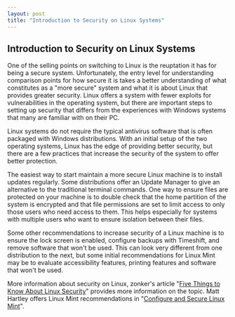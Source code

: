 ```yaml
---
layout: post
title: "Introduction to Security on Linux Systems"
---
```

## Introduction to Security on Linux Systems

One of the selling points on switching to Linux is the reuptation it has for being a secure system. Unfortunately, the entry level for understanding comparison points for how secure it is takes a better understanding of what constitutes as a "more secure" system and what it is about Linux that provides greater security. Linux offers a system with fewer exploits for vulnerabilities in the operating system, but there are important steps to setting up security that differs from the experiences with Windows systems that many are familiar with on their PC.

Linux systems do not require the typical antivirus software that is often packaged with Windows distributions. With an initial setup of the two operating systems, Linux has the edge of providing better security, but there are a few practices that increase the security of the system to offer better protection.

The easiest way to start maintain a more secure Linux machine is to install updates regularly. Some distributions offer an Update Manager to give an alternative to the traditional terminal commands. One way to ensure files are protected on your machine is to double check that the home partition of the system is encrypted and that file permissions are set to limit access to only those users who need access to them. This helps especially for systems with multiple users who want to ensure isolation between their files.

Some other recommendations to increase security of a Linux machine is to ensure the lock screen is enabled, configure backups with Timeshift, and remove software that won't be used. This can look very different from one distribution to the next, but some initial recommendations for Linux Mint may be to evaluate accessibility features, printing features and software that won't be used.

More information about security on Linux, zonker's article "[Five Things to Know About Linux Security](https://www.linux.com/news/five-things-know-about-linux-security/)" provides more information on the topic. Matt Hartley offers Linux Mint recommendations in "[Configure and Secure Linux Mint](https://www.datamation.com/open-source/configure-and-secure-linux-mint/)".
